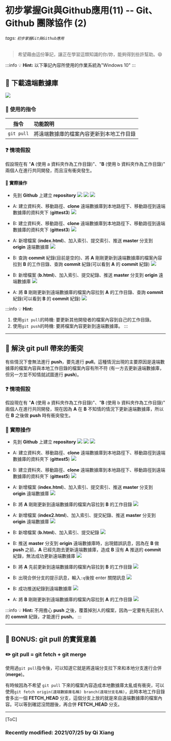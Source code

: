 # 初步掌握Git與Github應用(11) -- Git、Github 團隊協作 (2)

###### tags: `初步掌握Git與Github應用`

> 希望藉由這份筆記，讓正在學習這類知識的你/妳，能夠得到些許幫助。:smile: 

:::info
:bulb: **Hint:** 以下筆記內容所使用的作業系統為"Windows 10"
::: 

## :memo: 下載遠端數據庫

![](https://i.imgur.com/MAYUBfb.png)

### :notebook: 使用的指令

| 指令         | 功能說明               |
| ----------------- |:----------------------- |
| `git pull`       | 將遠端數據庫的檔案內容更新到本地工作目錄 |

### :question: 情境假設

假設現在有 "**A** (使用 a 資料夾作為工作目錄)"、"**B** (使用 b 資料夾作為工作目錄)" 兩個人在進行共同開發，而且沒有衝突發生。

#### :triangular_flag_on_post: 實際操作

* 先到 **Github** 上建立 **repository**
![](https://i.imgur.com/B8Zh9Wj.png)
![](https://i.imgur.com/wLPeWj4.png)
![](https://i.imgur.com/fb7oa67.png)

* A: 建立資料夾、移動路徑、**clone** 遠端數據庫到本地路徑下、移動路徑到遠端數據庫的資料夾下 (**gittest3**)
![](https://i.imgur.com/2HPq6Gc.png)

* B: 建立資料夾、移動路徑、**clone** 遠端數據庫到本地路徑下、移動路徑到遠端數據庫的資料夾下 (**gittest3**)
![](https://i.imgur.com/tL5wBxG.png)

* A: 新增檔案 (**index.html**)、加入索引、提交索引、推送 **master** 分支到 **origin** 遠端數據庫
![](https://i.imgur.com/6DMNMr0.png)

* B: 查詢 **commit** 紀錄(目前是空的)、將 **A** 剛剛更新到遠端數據庫的檔案內容拉到 **B** 的工作目錄、查詢 **commit** 紀錄(可以看到 **A** 的 **commit** 紀錄)
![](https://i.imgur.com/iOLe3vs.png)

* B: 新增檔案 (**b.html**)、加入索引、提交紀錄、推送 **master** 分支到 **origin** 遠端數據庫
![](https://i.imgur.com/CG7cea3.png)

* A: 將 **B** 剛剛更新到遠端數據庫的檔案內容拉到 **A** 的工作目錄、查詢 **commit** 紀錄(可以看到 **B** 的 **commit** 紀錄)
![](https://i.imgur.com/1XjkQxC.png)

:::info
:bulb: **Hint:** 
1. 使用`git pull`的時機: 要更新其他開發者的檔案內容到自己的工作目錄。 
2. 使用`git push`的時機: 要將檔案內容更新到遠端數據庫。
::: 

---

## :pushpin: 解決 git pull 帶來的衝突

有些情況下會無法進行 **push**，要先進行 **pull**。這種情況出現的主要原因是遠端數據庫的檔案內容與本地工作目錄的檔案內容有所不符 (有一方去更新遠端數據庫，但另一方並不知情就試圖進行 **push**)。

### :question: 情境假設

假設現在有 "**A** (使用 a 資料夾作為工作目錄)"、"**B** (使用 b 資料夾作為工作目錄)" 兩個人在進行共同開發，現在因為 **A** 在 **B** 不知情的情況下更新遠端數據庫，所以在 **B** 之後做 **push** 時有衝突發生。

### :triangular_flag_on_post: 實際操作

* 先到 **Github** 上建立 **repository**
![](https://i.imgur.com/V5nw8yU.png)
![](https://i.imgur.com/G4pK9xD.png)
![](https://i.imgur.com/NeuRGDw.png)

* A: 建立資料夾、移動路徑、**clone** 遠端數據庫到本地路徑下、移動路徑到遠端數據庫的資料夾下 (**gittest5**)
![](https://i.imgur.com/51qVX23.png)

* B: 建立資料夾、移動路徑、**clone** 遠端數據庫到本地路徑下、移動路徑到遠端數據庫的資料夾下 (**gittest5**)
![](https://i.imgur.com/K0ueWA4.png)

* A: 新增檔案 (**index.html**)、加入索引、提交索引、推送 **master** 分支到 **origin** 遠端數據庫
![](https://i.imgur.com/4mHDixM.png)

* B: 將 **A** 剛剛更新到遠端數據庫的檔案內容拉到 **B** 的工作目錄
![](https://i.imgur.com/B8E1ljN.png)

* A: 新增檔案 (**index2.html**)、加入索引、提交紀錄、推送 **master** 分支到 **origin** 遠端數據庫
![](https://i.imgur.com/TY1dQiL.png)

* B: 新增檔案 (**b.html**)、加入索引、提交紀錄
![](https://i.imgur.com/knrSpia.png)

* B: 推送 **master** 分支到 **origin** 遠端數據庫時，出現錯誤訊息，因為在 **B** 做 **push** 之前，**A** 已經先跑去更新遠端數據庫，造成 **B** 沒有 **A** 推送的 **commit** 紀錄，無法成功更新遠端數據庫
![](https://i.imgur.com/BvAehvM.png)

* B: 將 **A** 先前更新到遠端數據庫的檔案內容拉到 **B** 的工作目錄
![](https://i.imgur.com/4ont0ON.png)

* B: 出現合併分支的提示訊息，輸入`:q`後按 enter 關閉訊息
![](https://i.imgur.com/cB4Bdw5.png)

* B: 成功推送紀錄到遠端數據庫
![](https://i.imgur.com/LuwOhz5.png)

* A: 將 **B** 剛剛更新到遠端數據庫的檔案內容拉到 **A** 的工作目錄
![](https://i.imgur.com/kkrYDy4.png)

:::info
:bulb: **Hint:** 不用擔心 **push** 之後，覆蓋掉別人的檔案，因為一定要有先前別人的 **commit** 紀錄，才能進行 **push**。
::: 

---

## :rocket: BONUS: git pull 的實質意義

### :pencil2: git pull = git fetch + git merge

使用過`git pull`指令後，可以知道它就是將遠端分支拉下來和本地分支進行合併(**merge**)。

有時候因為不希望 `git pull` 下來的檔案內容造成本地數據庫太亂或有衝突，可以使用`git fetch origin(遠端數據庫名稱) branch(遠端分支名稱)`，此時本地工作目錄會多出一個 **FETCH_HEAD** 分支，這個分支上放的就是來自遠端數據庫的檔案內容。可以等到確認沒問題後，再合併 **FETCH_HEAD** 分支。

---

[ToC]

### Recently modified: 2021/07/25 by Qi Xiang
